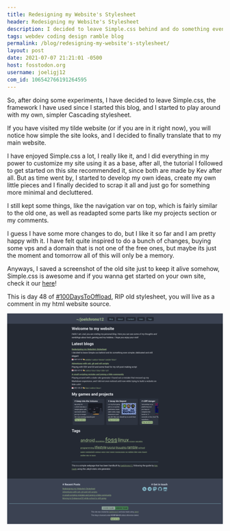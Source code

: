 ```yaml
---
title: Redesigning my Website's Stylesheet
header: Redesigning my Website's Stylesheet
description: I decided to leave Simple.css behind and do something even simpler, debloated and still elegant
tags: webdev coding design ramble blog
permalink: /blog/redesigning-my-website's-stylesheet/
layout: post
date: 2021-07-07 21:21:01 -0500
host: fosstodon.org
username: joeligj12
com_id: 106542766191264595
---
```


So, after doing some experiments, I have decided to leave Simple.css, the framework I have used since I started this blog, and I started to play around with my own, simpler Cascading stylesheet.

If you have visited my tilde website (or if you are in it right now), you will notice how simple the site looks, and I decided to finally translate that to my main website.

I have enjoyed Simple.css a lot, I really like it, and I did everything in my power to customize my site using it as a base, after all, the tutorial I followed to get started on this site recommended it, since both are made by Kev after all. But as time went by, I started to develop my own ideas, create my own little pieces and I finally decided to scrap it all and just go for something more minimal and decluttered.

I still kept some things, like the navigation var on top, which is fairly similar to the old one, as well as readapted some parts like my projects section or my comments.

I guess I have some more changes to do, but I like it so far and I am pretty happy with it. I have felt quite inspired to do a bunch of changes, buying some vps and a domain that is not one of the free ones, but maybe its just the moment and tomorrow all of this will only be a memory.

Anyways, I saved a screenshot of the old site just to keep it alive somehow, Simple.css is awesome and if you wanna get started on your own site, check it our [here](https://simplecss.org)!

This is day 48 of [#100DaysToOffload](https://100DaysToOffload.com), RIP old stylesheet, you will live as a comment in my html website source.

![The old website's design](/assets/img/blogs/2021-07-07-website-simplecss.webp)


